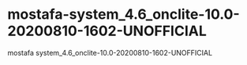 # mostafa-system_4.6_onclite-10.0-20200810-1602-UNOFFICIAL
mostafa system_4.6_onclite-10.0-20200810-1602-UNOFFICIAL
